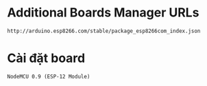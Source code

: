 # Additional Boards Manager URLs
```
http://arduino.esp8266.com/stable/package_esp8266com_index.json
```

# Cài đặt board
```
NodeMCU 0.9 (ESP-12 Module)
```